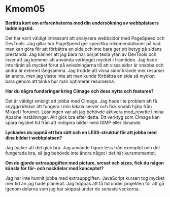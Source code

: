 Kmom05
===============================

**Berätta kort om erfarenheterna med din undersökning av webbplatsers laddningstid.**

Det har varit väldigt intressant att analysera webbsidor med PageSpeed och DevTools. Jag gillar hur PageSpeed ger specifika rekomendationer på vad man kan göra för att förbättra en sida och inte bara ger ett betyg på sidans prestanda. Jag känner att jag bara har börjat testa ytan av DevTools och inser att jag kommer att använda verktyget mycket i framtiden. Jag hade inte tänkt så mycket förut på anledningarna till att vissa sidor är snabba och andra är extremt långsamma. Jag trodde att vissa sidor krävde mer resurser än andra, men jag visste inte att man kunde förbättra en sida så mycket bara genom att tänka hur man optimerar resurserna.  

**Har du några funderingar kring Cimage och dess nytta och features?**

Det är väldigt smidigt att jobba med CImage. Jag hade lite problem att få *snygga länkar* att fungera i min lokala server och fick snabb hjälp från Mikael i forumet. Lösningen var att jag behövde aktivera mod_rewrite i mina Apache inställningar. Allt gick bra efter detta. Ett verktyg som CImage kan spara mycket tid från att redigera bilder med GIMP eller liknande.

**Lyckades du uppnå ett bra sätt och en LESS-struktur för att jobba med dina bilder i webbplatsen?**

Jag tycker att det gick bra. Jag använde figure.less från exemplet och det fungerade bra, så jag behövde inte ändra något i det här kursmomentet.

**Om du gjorde extrauppgiften med picture, srcset och sizes, fick du någon känsla för för- och nackdelar med konceptet?**

Jag har inte hunnit jobba med extrauppgiften. JavaScript kursen tog mycket mer tid än jag hade planerat. Jag hoppas att få tid under projekten för att gå igenom delarna som jag har skippat under de senaste veckorna.
